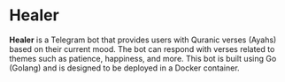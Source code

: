 # Healer
**Healer** is a Telegram bot that provides users with Quranic verses (Ayahs) based on their current mood. The bot can respond with verses related to themes such as patience, happiness, and more. This bot is built using Go (Golang) and is designed to be deployed in a Docker container.
